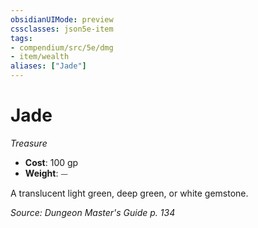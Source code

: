 ```yaml
---
obsidianUIMode: preview
cssclasses: json5e-item
tags:
- compendium/src/5e/dmg
- item/wealth
aliases: ["Jade"]
---
```

# Jade
*Treasure*  

- **Cost**: 100 gp
- **Weight**: ⏤

A translucent light green, deep green, or white gemstone.

*Source: Dungeon Master's Guide p. 134*